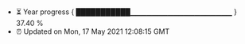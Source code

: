 - ⏳ Year progress { ███████████▁▁▁▁▁▁▁▁▁▁▁▁▁▁▁▁▁▁▁ } 37.40 %
- ⏰ Updated on Mon, 17 May 2021 12:08:15 GMT


